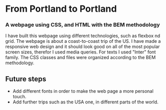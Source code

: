 # From Portland to Portland

### A webpage using CSS, and HTML with the BEM methodology

I have built this webpage using different technologies, such as flexbox nd grid. The webpage is about a coast-to-coast trip of the US. 
I have made a responsive web design and it should look good on all of the most popular screen sizes, therefor I used media queries. For texts I used "Inter" font family. The CSS classes and files were organized according to the BEM methodology.

## Future steps
* Add different fonts in order to make the web page a more personal touch.
* Add further trips such as the USA one, in different parts of the world.